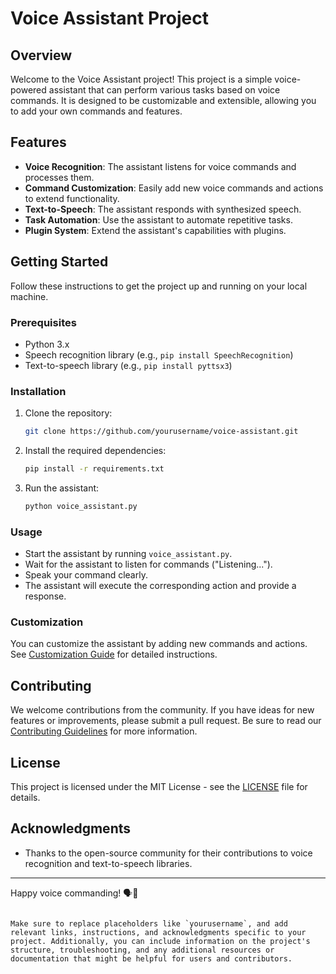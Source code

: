 # Voice Assistant Project

## Overview

Welcome to the Voice Assistant project! This project is a simple voice-powered assistant that can perform various tasks based on voice commands. It is designed to be customizable and extensible, allowing you to add your own commands and features.

## Features

- **Voice Recognition**: The assistant listens for voice commands and processes them.
- **Command Customization**: Easily add new voice commands and actions to extend functionality.
- **Text-to-Speech**: The assistant responds with synthesized speech.
- **Task Automation**: Use the assistant to automate repetitive tasks.
- **Plugin System**: Extend the assistant's capabilities with plugins.

## Getting Started

Follow these instructions to get the project up and running on your local machine.

### Prerequisites

- Python 3.x
- Speech recognition library (e.g., `pip install SpeechRecognition`)
- Text-to-speech library (e.g., `pip install pyttsx3`)

### Installation

1. Clone the repository:

   ```sh
   git clone https://github.com/yourusername/voice-assistant.git
   ```

2. Install the required dependencies:

   ```sh
   pip install -r requirements.txt
   ```

3. Run the assistant:

   ```sh
   python voice_assistant.py
   ```

### Usage

- Start the assistant by running `voice_assistant.py`.
- Wait for the assistant to listen for commands ("Listening...").
- Speak your command clearly.
- The assistant will execute the corresponding action and provide a response.

### Customization

You can customize the assistant by adding new commands and actions. See [Customization Guide](customization.md) for detailed instructions.

## Contributing

We welcome contributions from the community. If you have ideas for new features or improvements, please submit a pull request. Be sure to read our [Contributing Guidelines](CONTRIBUTING.md) for more information.

## License

This project is licensed under the MIT License - see the [LICENSE](LICENSE) file for details.

## Acknowledgments

- Thanks to the open-source community for their contributions to voice recognition and text-to-speech libraries.

---

Happy voice commanding! 🗣️💬
```

Make sure to replace placeholders like `yourusername`, and add relevant links, instructions, and acknowledgments specific to your project. Additionally, you can include information on the project's structure, troubleshooting, and any additional resources or documentation that might be helpful for users and contributors.
